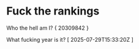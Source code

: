 # Fuck the rankings

Who the hell am I?
{ 20309842 }

What fucking year is it?
[ 2025-07-29T15:33:20Z ]
